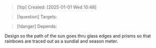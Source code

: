 
>[!tip] Created: [2025-01-01 Wed 10:48]

>[!question] Targets: 

>[!danger] Depends: 

Design so the path of the sun goes thru glass edges and prisms so that rainbows are traced out as a sundial and season meter.